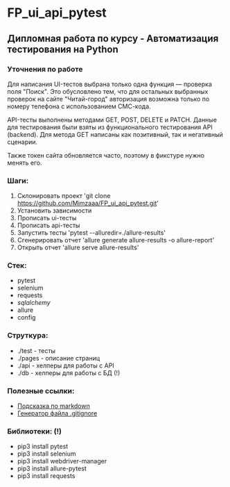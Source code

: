 # FP_ui_api_pytest

## Дипломная работа по курсу - Автоматизация тестирования на Python

### Уточнения по работе
Для написания UI-тестов выбрана только одна функция — проверка поля "Поиск". Это обусловлено тем, что для остальных выбранных проверок на сайте "Читай-город" авторизация возможна только по номеру телефона с использованием СМС-кода.

API-тесты выполнены методами GET, POST, DELETE и PATCH. Данные для тестирования были взяты из функционального тестирования API (backend). Для метода GET написаны как позитивный, так и негативный сценарии.

Также токен сайта обновляется часто, поэтому в фикстуре нужно менять его.

### Шаги:
1. Склонировать проект 'git clone https://github.com/Mimzaaa/FP_ui_api_pytest.git'
2. Установить зависимости 
3. Прописать ui-тесты
4. Прописать api-тесты
3. Запустить тесты 'pytest --alluredir=./allure-results'
4. Сгенерировать отчет 'allure generate allure-results -o allure-report'
5. Открыть отчет 'allure serve allure-results'

### Стек:
- pytest
- selenium
- requests
- _sqlalchemy_
- allure
- config

### Струткура:
- ./test - тесты
- ./pages - описание страниц
- ./api - хелперы для работы с API
- ./db - хелперы для работы с БД (!)

### Полезные ссылки:
- [Подсказка по markdown](https://www.markdownguide.org/basic-syntax/)
- [Генератор файла .gitignore](https://www.toptal.com/developers/gitignore/)

### Библиотеки: (!)
- pip3 install pytest
- pip3 install selenium
- pip3 install webdriver-manager
- pip3 install allure-pytest
- pip3 install requests